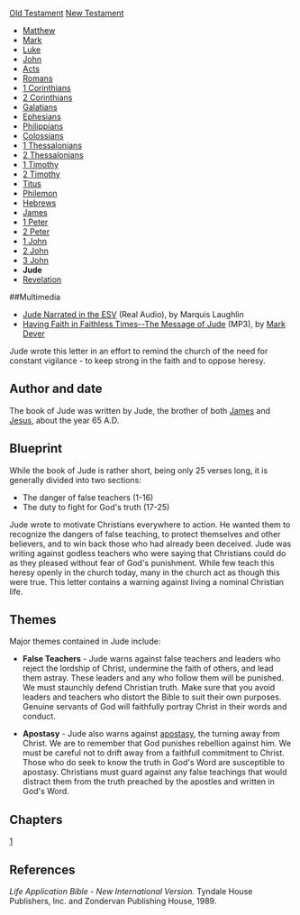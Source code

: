 [Old Testament](Old_Testament "Old Testament")
[New Testament](New_Testament "New Testament")
-   [Matthew](Gospel_of_Matthew "Gospel of Matthew")
-   [Mark](Gospel_of_Mark "Gospel of Mark")
-   [Luke](Gospel_of_Luke "Gospel of Luke")
-   [John](Gospel_of_John "Gospel of John")
-   [Acts](Acts_of_the_Apostles "Acts of the Apostles")
-   [Romans](Epistle_to_the_Romans "Epistle to the Romans")
-   [1 Corinthians](First_Epistle_to_the_Corinthians "First Epistle to the Corinthians")
-   [2 Corinthians](Second_Epistle_to_the_Corinthians "Second Epistle to the Corinthians")
-   [Galatians](Epistle_to_the_Galatians "Epistle to the Galatians")
-   [Ephesians](Epistle_to_the_Ephesians "Epistle to the Ephesians")
-   [Philippians](Epistle_to_the_Philippians "Epistle to the Philippians")
-   [Colossians](Epistle_to_the_Colossians "Epistle to the Colossians")
-   [1 Thessalonians](First_Epistle_to_the_Thessalonians "First Epistle to the Thessalonians")
-   [2 Thessalonians](Second_Epistle_to_the_Thessalonians "Second Epistle to the Thessalonians")
-   [1 Timothy](First_Epistle_to_Timothy "First Epistle to Timothy")
-   [2 Timothy](Second_Epistle_to_Timothy "Second Epistle to Timothy")
-   [Titus](Epistle_to_Titus "Epistle to Titus")
-   [Philemon](Epistle_to_Philemon "Epistle to Philemon")
-   [Hebrews](Epistle_to_the_Hebrews "Epistle to the Hebrews")
-   [James](Epistle_of_James "Epistle of James")
-   [1 Peter](First_Epistle_of_Peter "First Epistle of Peter")
-   [2 Peter](Second_Epistle_of_Peter "Second Epistle of Peter")
-   [1 John](First_Epistle_of_John "First Epistle of John")
-   [2 John](Second_Epistle_of_John "Second Epistle of John")
-   [3 John](Third_Epistle_of_John "Third Epistle of John")
-   **Jude**
-   [Revelation](Book_of_Revelation "Book of Revelation")

##Multimedia

-   [Jude Narrated in the ESV](http://www.gnpcb.org/esv/share/audio/smil.php?passage=Jude)
    (Real Audio), by Marquis Laughlin
-   [Having Faith in Faithless Times--The Message of Jude](http://dl.salemweb.net/?mg=A9E11F76-17DC-41BD-B8FD-943B34EA38D9)
    (MP3), by [Mark Dever](Mark_Dever "Mark Dever")

Jude wrote this letter in an effort to remind the church of the
need for constant vigilance - to keep strong in the faith and to
oppose heresy.

## Author and date

The book of Jude was written by Jude, the brother of both
[James](James "James") and [Jesus](Jesus "Jesus"), about the year
65 A.D.

## Blueprint

While the book of Jude is rather short, being only 25 verses long,
it is generally divided into two sections:

-   The danger of false teachers (1-16)
-   The duty to fight for God's truth (17-25)

Jude wrote to motivate Christians everywhere to action. He wanted
them to recognize the dangers of false teaching, to protect
themselves and other believers, and to win back those who had
already been deceived. Jude was writing against godless teachers
who were saying that Christians could do as they pleased without
fear of God's punishment. While few teach this heresy openly in the
church today, many in the church act as though this were true. This
letter contains a warning against living a nominal Christian life.

## Themes

Major themes contained in Jude include:

-   **False Teachers** - Jude warns against false teachers and
    leaders who reject the lordship of Christ, undermine the faith of
    others, and lead them astray. These leaders and any who follow them
    will be punished. We must staunchly defend Christian truth. Make
    sure that you avoid leaders and teachers who distort the Bible to
    suit their own purposes. Genuine servants of God will faithfully
    portray Christ in their words and conduct.

-   **Apostasy** - Jude also warns against
    [apostasy](Apostasy "Apostasy"), the turning away from Christ. We
    are to remember that God punishes rebellion against him. We must be
    careful not to drift away from a faithfull commitment to Christ.
    Those who do seek to know the truth in God's Word are susceptible
    to apostasy. Christians must guard against any false teachings that
    would distract them from the truth preached by the apostles and
    written in God's Word.

## Chapters

[1](Jude_1 "Jude 1")

## References

*Life Application Bible - New International Version.* Tyndale House
Publishers, Inc. and Zondervan Publishing House, 1989.



